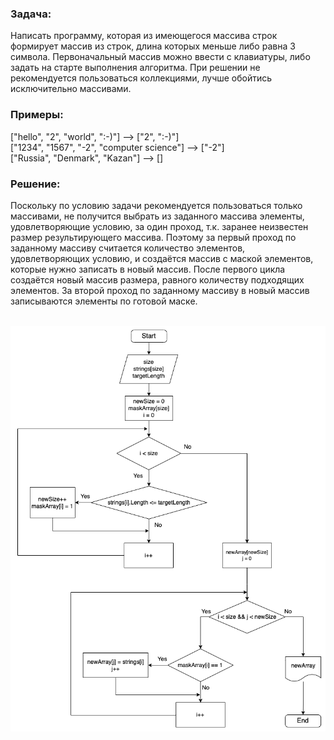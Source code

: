 ### Задача:
Написать программу, которая из имеющегося массива строк формирует массив из строк, длина которых меньше либо равна 3 символа. Первоначальный массив можно ввести с клавиатуры, либо задать на старте выполнения алгоритма. При решении не рекомендуется пользоваться коллекциями, лучше обойтись исключительно массивами.

### Примеры:
["hello", "2", "world", ":-)"] —> ["2", ":-)"] <br>
["1234", "1567", "-2", "computer science"] —> ["-2"] <br>
["Russia", "Denmark", "Kazan"] —> [] <br>

### Решение:
Поскольку по условию задачи рекомендуется пользоваться только массивами, не получится выбрать из заданного массива элементы, удовлетворяющие условию, за один проход, т.к. заранее неизвестен размер результирующего массива. Поэтому за первый проход по заданному массиву считается количество элементов, удовлетворяющих условию, и создаётся массив с маской элементов, которые нужно записать в новый массив. После первого цикла создаётся новый массив размера, равного количеству подходящих элементов. За второй проход по заданному массиву в новый массив записываются элементы по готовой маске.
<br>
<br>

![](./GB_test1.drawio.png)

